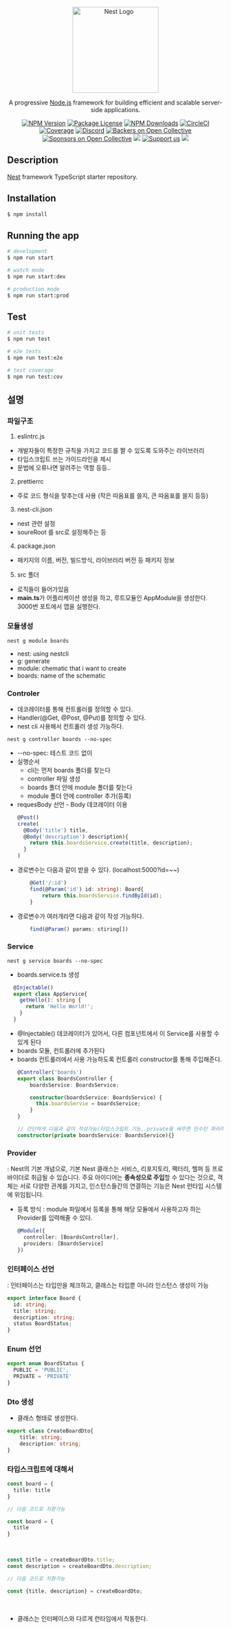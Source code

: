 <p align="center">
  <a href="http://nestjs.com/" target="blank"><img src="https://nestjs.com/img/logo-small.svg" width="200" alt="Nest Logo" /></a>
</p>

[circleci-image]: https://img.shields.io/circleci/build/github/nestjs/nest/master?token=abc123def456
[circleci-url]: https://circleci.com/gh/nestjs/nest

  <p align="center">A progressive <a href="http://nodejs.org" target="_blank">Node.js</a> framework for building efficient and scalable server-side applications.</p>
    <p align="center">
<a href="https://www.npmjs.com/~nestjscore" target="_blank"><img src="https://img.shields.io/npm/v/@nestjs/core.svg" alt="NPM Version" /></a>
<a href="https://www.npmjs.com/~nestjscore" target="_blank"><img src="https://img.shields.io/npm/l/@nestjs/core.svg" alt="Package License" /></a>
<a href="https://www.npmjs.com/~nestjscore" target="_blank"><img src="https://img.shields.io/npm/dm/@nestjs/common.svg" alt="NPM Downloads" /></a>
<a href="https://circleci.com/gh/nestjs/nest" target="_blank"><img src="https://img.shields.io/circleci/build/github/nestjs/nest/master" alt="CircleCI" /></a>
<a href="https://coveralls.io/github/nestjs/nest?branch=master" target="_blank"><img src="https://coveralls.io/repos/github/nestjs/nest/badge.svg?branch=master#9" alt="Coverage" /></a>
<a href="https://discord.gg/G7Qnnhy" target="_blank"><img src="https://img.shields.io/badge/discord-online-brightgreen.svg" alt="Discord"/></a>
<a href="https://opencollective.com/nest#backer" target="_blank"><img src="https://opencollective.com/nest/backers/badge.svg" alt="Backers on Open Collective" /></a>
<a href="https://opencollective.com/nest#sponsor" target="_blank"><img src="https://opencollective.com/nest/sponsors/badge.svg" alt="Sponsors on Open Collective" /></a>
  <a href="https://paypal.me/kamilmysliwiec" target="_blank"><img src="https://img.shields.io/badge/Donate-PayPal-ff3f59.svg"/></a>
    <a href="https://opencollective.com/nest#sponsor"  target="_blank"><img src="https://img.shields.io/badge/Support%20us-Open%20Collective-41B883.svg" alt="Support us"></a>
  <a href="https://twitter.com/nestframework" target="_blank"><img src="https://img.shields.io/twitter/follow/nestframework.svg?style=social&label=Follow"></a>
</p>
  <!--[![Backers on Open Collective](https://opencollective.com/nest/backers/badge.svg)](https://opencollective.com/nest#backer)
  [![Sponsors on Open Collective](https://opencollective.com/nest/sponsors/badge.svg)](https://opencollective.com/nest#sponsor)-->

## Description

[Nest](https://github.com/nestjs/nest) framework TypeScript starter repository.

## Installation

```bash
$ npm install
```

## Running the app

```bash
# development
$ npm run start

# watch mode
$ npm run start:dev

# production mode
$ npm run start:prod
```

## Test

```bash
# unit tests
$ npm run test

# e2e tests
$ npm run test:e2e

# test coverage
$ npm run test:cov
```

## 설명

### 파일구조 ###

1. eslintrc.js
 - 개발자들이 특정한 규칙을 가지고 코드를 짤 수 있도록 도와주는 라이브러리
 - 타입스크립트 쓰는 가이드라인을 제시
 - 문법에 오류나면 알려주는 역할 등등..

2. prettierrc
- 주로 코드 형식을 맞추는데 사용 (작은 따옴표를 쓸지, 큰 따옴표를 쓸지 등등)

3. nest-cli.json
- nest 관련 설정
- soureRoot 를 src로 설정해주는 등

4. package.json
- 패키지의 이름, 버전, 빌드방식, 라이브러리 버전 등 패키지 정보

5. src 폴더
- 로직들이 들어가있음
- **main.ts**가 어플리케이션 생성을 하고, 루트모듈인 AppModule을 생성한다. 3000번 포트에서 앱을 실행한다.


### 모듈생성 ###
```
nest g module boards
``` 
- nest: using nestcli
- g: generate
- module: chematic that i want to create
- boards: name of the schematic


### Controler ###
- 데코레이터를 통해 컨트롤러를 정의할 수 있다.
- Handler(@Get, @Post, @Put)를 정의할 수 있다.
- nest cli 사용해서 컨트롤러 생성 가능하다.
```
nest g controller boards --no-spec
```
- --no-spec: 테스트 코드 없이
- 실행순서
  - cli는 먼저 boards 폴더를 찾는다
  - controller 파일 생성
  - boards 폴더 안에 module 폴더를 찾는다
  - module 폴더 안에 controller 추가(등록)
- requesBody 선언 - Body 데코레이터 이용
  ``` typescript
  @Post()
  create(
    @Body('title') title,
    @Body('description') description){
      return this.boardsService.create(title, description);
    }
  )
  ```
- 경로변수는 다음과 같이 받을 수 있다. (localhost:5000?id=~~)
  ``` typescript
      @Get('/:id')
      find(@Param('id') id: string): Board{
          return this.boardsService.findById(id);
      }
  ```
- 경로변수가 여러개라면 다음과 같이 작성 가능하다.
  ``` typescript
      find(@Param() params: stiring[])
  ```
### Service ###
```
nest g service boards --no-spec
```
- boards.service.ts 생성
``` typescript
  @Injectable()
  export class AppService{
    getHello(): string {
      return 'Hello World!';
    }
  }
```

- @Injectable() 데코레이터가 있어서, 다른 컴포넌트에서 이 Service를 사용할 수 있게 된다
- boards 모듈, 컨트롤러에 추가된다
- boards 컨트롤러에서 사용 가능하도록 컨트롤러 constructor를 통해 주입해준다.
  ``` typescript
  @Controller('boards')
  export class BoardsController {
      boardsService: BoardsService;

      constructor(boardsService: BoardsService) {
        this.boardsServie = boardsService;
      }
  }

  // 간단하게 다음과 같이 작성가능(타입스크립트 기능, private을 써주면 인수인 파라미터가 암묵적으로 프로퍼티로 선언됨, private인 이유는 이 클래스 안에서만 사용하기 위해서)
  constructor(private boardsService: BoardsService){}
  ```

### Provider ###
: Nest의 기본 개념으로, 기본 Nest 클래스는 서비스, 리포지토리, 팩터리, 헬퍼 등 프로바이더로 취급될 수 있습니다. 주요 아이디어는 **종속성으로 주입**할 수 있다는 것으로, 객체는 서로 다양한 관계를 가지고, 인스턴스들간의 연결하는 기능은 Nest 런타임 시스템에 위임됩니다.

- 등록 방식
  : module 파일에서 등록을 통해 해당 모듈에서 사용하고자 하는 Provider를 입력해줄 수 있다.
  ``` typescript
  @Module({
    controller: [BoardsController],
    providers: [BoardsService]
  })
  ```

### 인터페이스 선언 ###
: 인터페이스는 타입만을 체크하고, 클래스는 타입뿐 아니라 인스턴스 생성이 가능
``` typescript
export interface Board {
  id: string;
  title: string;
  description: string;
  status BoardStatus;
}
```
### Enum 선언 ###
``` typescript
export enum BoardStatus {
  PUBLIC = 'PUBLIC',
  PRIVATE = 'PRIVATE'
}
```

### Dto 생성 ###
- 클래스 형태로 생성한다.
``` typescript
export class CreateBoardDto{
    title: string;
    description: string;
}
```

### 타입스크립트에 대해서 ###
``` typescript
const board = {
  title: title
}

// 다음 코드로 치환가능

const board = {
  title
}
```

<br>

``` typescript
const title = createBoardDto.title;
const description = createBoardDto.description;

// 다음 코드로 치환가능

const {title, description} = createBoardDto;
```

<br>

- 클래스는 인터페이스와 다르게 런타임에서 작동한다.